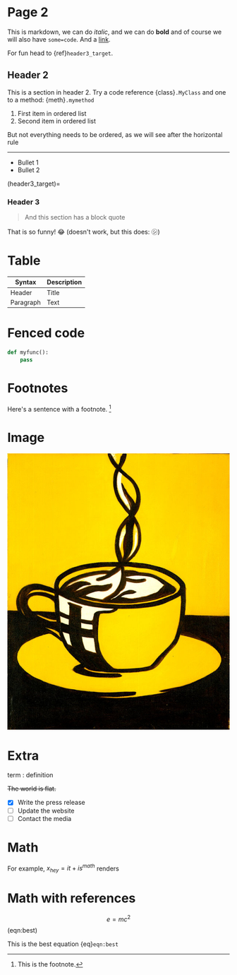 # Page 2

This is markdown, we can do *italic*, and we can do **bold** and of course we will also have `some=code`. And a [link](https://www.example.com).

For fun head to {ref}`header3_target`.

## Header 2

This is a section in header 2. Try a code reference {class}`.MyClass` and one to a method: {meth}`.mymethod`

1. First item in ordered list
2. Second item in ordered list

But not everything needs to be ordered, as we will see after the horizontal rule

---

- Bullet 1
- Bullet 2

(header3_target)=
### Header 3

> And this section has a block quote

That is so funny! :joy: (doesn't work, but this does: ㋛)

# Table

| Syntax      | Description |
| ----------- | ----------- |
| Header      | Title       |
| Paragraph   | Text        |

# Fenced code

```python
def myfunc():
    pass
```

# Footnotes

Here's a sentence with a footnote. [^1]

[^1]: This is the footnote.

# Image

![alt text](coffee.jpg)

# Extra

term
: definition

~~The world is flat.~~

- [x] Write the press release
- [ ] Update the website
- [ ] Contact the media

# Math

For example, $x_{hey}=it+is^{math}$ renders

# Math with references

$$
e = mc^2
$$ (eqn:best)

This is the best equation {eq}`eqn:best`
